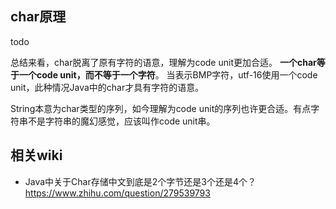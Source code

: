## char原理

todo

总结来看，char脱离了原有字符的语意，理解为code unit更加合适。
**一个char等于一个code unit，而不等于一个字符**。
当表示BMP字符，utf-16使用一个code unit，此种情况Java中的char才具有字符的语意。

String本意为char类型的序列，如今理解为code unit的序列也许更合适。有点字符串不是字符串的魔幻感觉，应该叫作code unit串。

## 相关wiki

- Java中关于Char存储中文到底是2个字节还是3个还是4个？https://www.zhihu.com/question/279539793